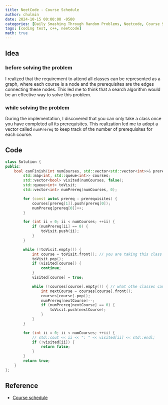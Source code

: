 ```yaml
---
title: NeetCode - Course Schedule
author: chulmin
date: 2024-10-15 00:00:00 -0500
categories: [Daily Smashing Through Random Problems, Neetcode, Course Schedule]
tags: [coding test, c++, neetcode]
math: true
---
```


## Idea
### before solving the problem
I realized that the requirement to attend all classes can be represented as a graph, where each course is a node and the prerequisites are the edges connecting these nodes. This led me to think that a search algorithm would be an effective way to solve this problem.

### while solving the problem
During the implementation, I discovered that you can only take a class once you have completed all its prerequisites. This realization led me to adopt a vector called `numPrereq` to keep track of the number of prerequisites for each course.


## Code

``` c++
class Solution {
public:
    bool canFinish(int numCourses, std::vector<std::vector<int>>& prerequisites) {
        std::map<int, std::queue<int>> courses;
        std::vector<bool> visited(numCourses, false);
        std::queue<int> toVisit;
        std::vector<int> numPrereq(numCourses, 0);

        for (const auto& prereq : prerequisites) {
            courses[prereq[1]].push(prereq[0]);
            numPrereq[prereq[0]]++; 
        }

        for (int ii = 0; ii < numCourses; ++ii) {
            if (numPrereq[ii] == 0) {
                toVisit.push(ii);
            }
        }

        while (!toVisit.empty()) {
            int course = toVisit.front(); // you are taking this class
            toVisit.pop();
            if (visited[course]) {
                continue;
            }
            visited[course] = true;

            while (!courses[course].empty()) { // what othe classes can you take using the current course as a prerequisite
                int nextCourse = courses[course].front();
                courses[course].pop();
                numPrereq[nextCourse]--; 
                if (numPrereq[nextCourse] == 0) {
                    toVisit.push(nextCourse); 
                }
            }
        }

        for (int ii = 0; ii < numCourses; ++ii) {
            // std::cout << ii << ": " << visited[ii] << std::endl; 
            if (!visited[ii]) {
                return false;
            }
        }
        return true; 
    }
};
```


## Reference
- [Course schedule](https://neetcode.io/problems/course-schedule)
